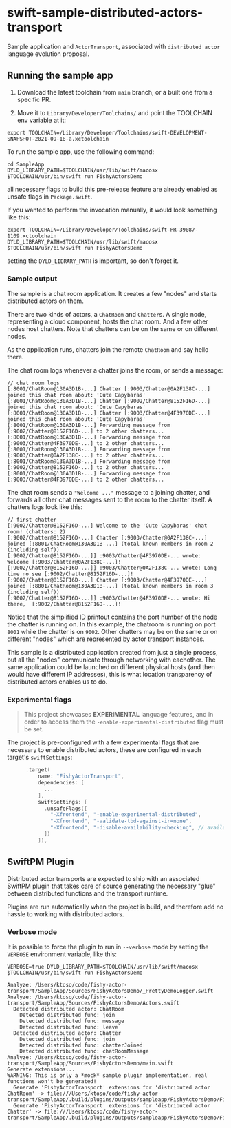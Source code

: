 # swift-sample-distributed-actors-transport

Sample application and `ActorTransport`, associated with `distributed actor` language evolution proposal.

## Running the sample app

1. Download the latest toolchain from `main` branch, or a built one from a specific PR. 

3. Move it to `Library/Developer/Toolchains/` and point the TOOLCHAIN env variable at it:

```
export TOOLCHAIN=/Library/Developer/Toolchains/swift-DEVELOPMENT-SNAPSHOT-2021-09-18-a.xctoolchain
```

To run the sample app, use the following command:

```
cd SampleApp
DYLD_LIBRARY_PATH=$TOOLCHAIN/usr/lib/swift/macosx $TOOLCHAIN/usr/bin/swift run FishyActorsDemo
```

all necessary flags to build this pre-release feature are already enabled as unsafe flags in `Package.swift`.

If you wanted to perform the invocation manually, it would look something like this:

```
export TOOLCHAIN=/Library/Developer/Toolchains/swift-PR-39087-1109.xctoolchain
DYLD_LIBRARY_PATH=$TOOLCHAIN/usr/lib/swift/macosx $TOOLCHAIN/usr/bin/swift run FishyActorsDemo
```

setting the `DYLD_LIBRARY_PATH` is important, so don't forget it.

### Sample output

The sample is a chat room application. It creates a few "nodes" and starts distributed actors on them. 

There are two kinds of actors, a `ChatRoom` and `Chatter`s. A single node, representing a cloud component, hosts the chat room. And a few other nodes host chatters. Note that chatters can be on the same or on different nodes.

As the application runs, chatters join the remote `ChatRoom` and say hello there.

The chat room logs whenever a chatter joins the room, or sends a message:

```
// chat room logs
[:8001/ChatRoom@130A3D1B-...] Chatter [:9003/Chatter@0A2F138C-...] joined this chat room about: 'Cute Capybaras'
[:8001/ChatRoom@130A3D1B-...] Chatter [:9002/Chatter@8152F16D-...] joined this chat room about: 'Cute Capybaras'
[:8001/ChatRoom@130A3D1B-...] Chatter [:9003/Chatter@4F3970DE-...] joined this chat room about: 'Cute Capybaras'
[:8001/ChatRoom@130A3D1B-...] Forwarding message from [:9002/Chatter@8152F16D-...] to 2 other chatters...
[:8001/ChatRoom@130A3D1B-...] Forwarding message from [:9003/Chatter@4F3970DE-...] to 2 other chatters...
[:8001/ChatRoom@130A3D1B-...] Forwarding message from [:9003/Chatter@0A2F138C-...] to 2 other chatters...
[:8001/ChatRoom@130A3D1B-...] Forwarding message from [:9002/Chatter@8152F16D-...] to 2 other chatters...
[:8001/ChatRoom@130A3D1B-...] Forwarding message from [:9003/Chatter@4F3970DE-...] to 2 other chatters...
```

The chat room sends a `"Welcome ..."` message to a joining chatter, and forwards all other chat messages sent to the room to the chatter itself.
A chatters logs look like this: 

```
// first chatter
[:9002/Chatter@8152F16D-...] Welcome to the 'Cute Capybaras' chat room! (chatters: 2)
[:9002/Chatter@8152F16D-...] Chatter [:9003/Chatter@0A2F138C-...] joined [:8001/ChatRoom@130A3D1B-...] (total known members in room 2 (including self))
[:9002/Chatter@8152F16D-...]] :9003/Chatter@4F3970DE-... wrote: Welcome [:9003/Chatter@0A2F138C-...]!
[:9002/Chatter@8152F16D-...]] :9003/Chatter@0A2F138C-... wrote: Long time no see [:9002/Chatter@8152F16D-...]!
[:9002/Chatter@8152F16D-...] Chatter [:9003/Chatter@4F3970DE-...] joined [:8001/ChatRoom@130A3D1B-...] (total known members in room 3 (including self))
[:9002/Chatter@8152F16D-...]] :9003/Chatter@4F3970DE-... wrote: Hi there,  [:9002/Chatter@8152F16D-...]!
```

Notice that the simplified ID printout contains the port number of the node the chatter is running on. In this example, the chatroom is running on port `8001` while the chatter is on `9002`. Other chatters may be on the same or on different "nodes" which are represented by actor transport instances. 

This sample is a distributed application created from just a single process, but all the "nodes" communicate through networking with eachother.
The same application could be launched on different physical hosts (and then would have different IP addresses), this is what location transparency of distributed actors enables us to do.


### Experimental flags

> This project showcases **EXPERIMENTAL** language features, and in order to access them the `-enable-experimental-distributed` flag must be set.

The project is pre-configured with a few experimental flags that are necessary to enable distributed actors, these are configured in each target's `swiftSettings`:

```swift
      .target(
          name: "FishyActorTransport",
          dependencies: [
            ...
          ],
          swiftSettings: [
            .unsafeFlags([
              "-Xfrontend", "-enable-experimental-distributed",
              "-Xfrontend", "-validate-tbd-against-ir=none",
              "-Xfrontend", "-disable-availability-checking", // availability does not matter since _Distributed is not part of the SDK at this point
            ])
          ]),
```

## SwiftPM Plugin

Distributed actor transports are expected to ship with an associated SwiftPM plugin that takes care of source generating the necessary "glue" between distributed functions and the transport runtime.

Plugins are run automatically when the project is build, and therefore add no hassle to working with distributed actors.

### Verbose mode

It is possible to force the plugin to run in `--verbose` mode by setting the `VERBOSE` environment variable, like this:


```
VERBOSE=true DYLD_LIBRARY_PATH=$TOOLCHAIN/usr/lib/swift/macosx $TOOLCHAIN/usr/bin/swift run FishyActorsDemo

Analyze: /Users/ktoso/code/fishy-actor-transport/SampleApp/Sources/FishyActorsDemo/_PrettyDemoLogger.swift
Analyze: /Users/ktoso/code/fishy-actor-transport/SampleApp/Sources/FishyActorsDemo/Actors.swift
  Detected distributed actor: ChatRoom
    Detected distributed func: join
    Detected distributed func: message
    Detected distributed func: leave
  Detected distributed actor: Chatter
    Detected distributed func: join
    Detected distributed func: chatterJoined
    Detected distributed func: chatRoomMessage
Analyze: /Users/ktoso/code/fishy-actor-transport/SampleApp/Sources/FishyActorsDemo/main.swift
Generate extensions...
WARNING: This is only a *mock* sample plugin implementation, real functions won't be generated!
  Generate 'FishyActorTransport' extensions for 'distributed actor ChatRoom' -> file:///Users/ktoso/code/fishy-actor-transport/SampleApp/.build/plugins/outputs/sampleapp/FishyActorsDemo/FishyActorTransportPlugin/GeneratedFishyActors_1.swift
  Generate 'FishyActorTransport' extensions for 'distributed actor Chatter' -> file:///Users/ktoso/code/fishy-actor-transport/SampleApp/.build/plugins/outputs/sampleapp/FishyActorsDemo/FishyActorTransportPlugin/GeneratedFishyActors_1.swift
```
